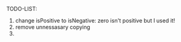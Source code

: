  TODO-LIST: 
 1. change isPositive to isNegative: zero isn't positive but I used it!  
 2. remove unnessasary copying
 3. 

